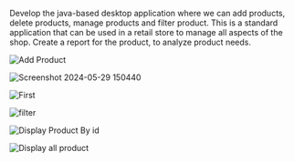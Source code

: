 Develop the java-based desktop application where we can add products, delete products, manage products and filter product.
This is a standard application that can be used in a retail store to manage all aspects of the shop.
Create a report for the product, to analyze product needs.

![Add Product](https://github.com/PratikZ20/Product_Management/assets/152639189/08d5ed37-fcad-4da5-b72e-5051b8e4b8a3)

![Screenshot 2024-05-29 150440](https://github.com/PratikZ20/Product_Management/assets/152639189/dc8d464e-653b-4432-b373-7039c55289ad)

![First](https://github.com/PratikZ20/Product_Management/assets/152639189/01cf9ed9-60d1-4d7e-ac65-5c3d6813dde7)

![filter](https://github.com/PratikZ20/Product_Management/assets/152639189/643825e3-1bb7-4445-9ad7-cd91726f7c78)

![Display Product By id](https://github.com/PratikZ20/Product_Management/assets/152639189/72a74703-858c-430a-955b-db5691851bb3)

![Display all product](https://github.com/PratikZ20/Product_Management/assets/152639189/83315bff-97b5-489a-b059-4e7df48445ba)
